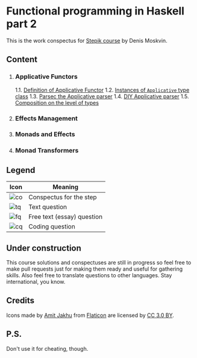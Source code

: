 # Functional programming in Haskell part 2
This is the work conspectus for [Stepik course](https://stepik.org/course/693) by Denis Moskvin.

## Content
1. ### Applicative Functors
    1.1. [Definition of Applicative Functor](/module1/lesson1.md)
    1.2. [Instances of `Applicative` type class](/module1/lesson2.md)
    1.3. [Parsec the Applicative parser](/module1/lesson3.md)
    1.4. [DIY Applicative parser](/module1/lesson4.md)
    1.5. [Composition on the level of types](/module1/lesson5.md)
2. ### Effects Management
3. ### Monads and Effects
4. ### Monad Transformers

## Legend
Icon | Meaning
--- | ---
![co] | Conspectus for the step
![tq] | Text question
![fq] | Free text (essay) question
![cq] | Coding question

## Under construction
This course solutions and conspectuses are still in progress so feel free to make pull requests just for making them ready and useful for gathering skills.
Also feel free to translate questions to other languages. Stay international, you know.

## Credits
Icons made by [Amit Jakhu](https://www.flaticon.com/authors/amit-jakhu) from [Flaticon](https://www.flaticon.com/) are licensed by [CC 3.0 BY](http://creativecommons.org/licenses/by/3.0/).

## P.S.
Don't use it for cheating, though.

[co]: https://i.imgur.com/mTKW4hg.png "Conspectus"
[tq]: https://i.imgur.com/fqcdfkU.png "Text question"
[fq]: https://i.imgur.com/Ww4q6Lt.png "Essay question"
[cq]: https://i.imgur.com/v0JWPbF.png "Coding question"
